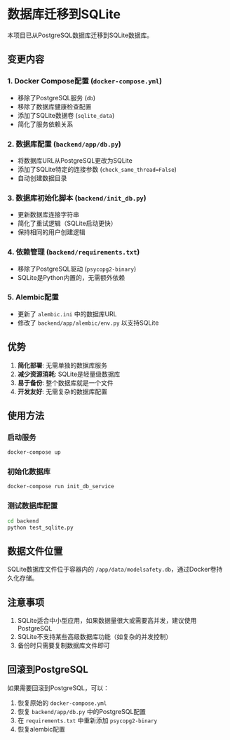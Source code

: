 # 数据库迁移到SQLite

本项目已从PostgreSQL数据库迁移到SQLite数据库。

## 变更内容

### 1. Docker Compose配置 (`docker-compose.yml`)
- 移除了PostgreSQL服务 (`db`)
- 移除了数据库健康检查配置
- 添加了SQLite数据卷 (`sqlite_data`)
- 简化了服务依赖关系

### 2. 数据库配置 (`backend/app/db.py`)
- 将数据库URL从PostgreSQL更改为SQLite
- 添加了SQLite特定的连接参数 (`check_same_thread=False`)
- 自动创建数据目录

### 3. 数据库初始化脚本 (`backend/init_db.py`)
- 更新数据库连接字符串
- 简化了重试逻辑（SQLite启动更快）
- 保持相同的用户创建逻辑

### 4. 依赖管理 (`backend/requirements.txt`)
- 移除了PostgreSQL驱动 (`psycopg2-binary`)
- SQLite是Python内置的，无需额外依赖

### 5. Alembic配置
- 更新了 `alembic.ini` 中的数据库URL
- 修改了 `backend/app/alembic/env.py` 以支持SQLite

## 优势

1. **简化部署**: 无需单独的数据库服务
2. **减少资源消耗**: SQLite是轻量级数据库
3. **易于备份**: 整个数据库就是一个文件
4. **开发友好**: 无需复杂的数据库配置

## 使用方法

### 启动服务
```bash
docker-compose up
```

### 初始化数据库
```bash
docker-compose run init_db_service
```

### 测试数据库配置
```bash
cd backend
python test_sqlite.py
```

## 数据文件位置

SQLite数据库文件位于容器内的 `/app/data/modelsafety.db`，通过Docker卷持久化存储。

## 注意事项

1. SQLite适合中小型应用，如果数据量很大或需要高并发，建议使用PostgreSQL
2. SQLite不支持某些高级数据库功能（如复杂的并发控制）
3. 备份时只需要复制数据库文件即可

## 回滚到PostgreSQL

如果需要回滚到PostgreSQL，可以：
1. 恢复原始的 `docker-compose.yml`
2. 恢复 `backend/app/db.py` 中的PostgreSQL配置
3. 在 `requirements.txt` 中重新添加 `psycopg2-binary`
4. 恢复alembic配置 